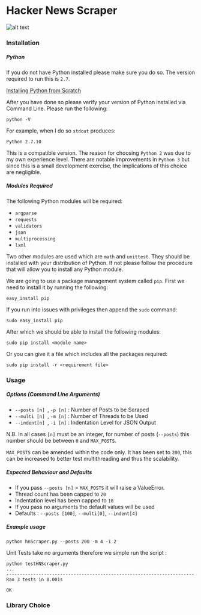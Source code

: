 # Hacker News Scraper

![alt text](https://media-exp2.licdn.com/mpr/mpr/shrink_200_200/AAEAAQAAAAAAAAveAAAAJDMzMGU1M2Q0LTA1YWYtNDViZC1hZGIzLTMwYTk2YjgyOTBkYQ.png "Logo Title Text 1")

### Installation 

##### Python 

If you do not have Python installed please make sure you do so. The version required to run this is `2.7`. 

[Installing Python from Scratch](https://wiki.python.org/moin/BeginnersGuide/Download)

After you have done so please verify your version of Python installed via Command Line. Please run the following: 
```
python -V 
```
For example, when I do so `stdout` produces:
```
Python 2.7.10
```
This is a compatible version. The reason for choosing `Python 2` was due to my own experience level. There are notable improvements in `Python 3` but since this is a small development exercise, the implications of this choice are negligible.


##### Modules Required 

The following Python modules will be required:

- `argparse` 
- `requests`
- `validators`
- `json` 
- `multiprocessing` 
- `lxml` 

Two other modules are used which are `math` and `unittest`. They should be installed with your distribution of Python. If not please follow the procedure that will allow you to install any Python module.

We are going to use a package management system called `pip`. First we need to install it by running the following:
```
easy_install pip 
```
If you run into issues with privileges then append the `sudo` command:
```
sudo easy_install pip
```
After which we should be able to install the following modules:
```
sudo pip install <module name> 
```
Or you can give it a file which includes all the packages required:
```
sudo pip install -r <requirement file> 
```

### Usage

##### Options (Command Line Arguments)

- `--posts [n] `, `-p [n]`  : Number of Posts to be Scraped
- `--multi [n] `, `-m [n]` : Number of Threads to be Used
- `--indent[n] `, `-i [n]` : Indentation Level for JSON Output 

N.B. In all cases `[n]` must be an integer, for number of posts (`--posts`) this number should be between `0` and `MAX_POSTS`. 

`MAX_POSTS` can be amended within the code only. It has been set to `200`, this can be increased to better test multithreading and thus the scalability.

##### Expected Behaviour and Defaults 

- If you pass `--posts [n]` > `MAX_POSTS` it will raise a ValueError. 
- Thread count has been capped to `20` 
- Indentation level has been capped to `10` 
- If you pass no arguments the default values will be used 
- Defaults : `--posts [100]`, `--multi[0]`, `--indent[4]`

##### Example usage  
```
python hnScraper.py --posts 200 -m 4 -i 2 
```
Unit Tests take no arguments therefore we simple run the script :
```
python testHNScraper.py
...
----------------------------------------------------------------------
Ran 3 tests in 0.001s

OK
```

### Library Choice 


